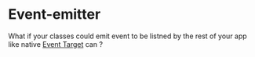 # Event-emitter

What if your classes could emit event to be listned by the rest of your app like native [Event Target](https://developer.mozilla.org/en-US/docs/Web/API/EventTarget) can ? 